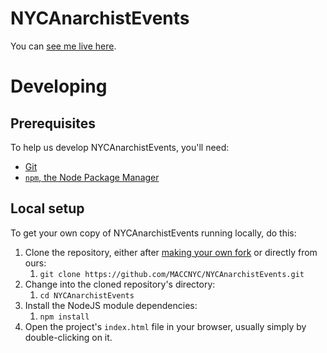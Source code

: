 # NYCAnarchistEvents

You can [see me live here](http://anarchism.nyc).

# Developing

## Prerequisites

To help us develop NYCAnarchistEvents, you'll need:

* [Git](https://git-scm.com/)
* [`npm`, the Node Package Manager](https://www.npmjs.com/)

## Local setup

To get your own copy of NYCAnarchistEvents running locally, do this:

1. Clone the repository, either after [making your own fork](https://github.com/MACCNYC/NYCAnarchistEvents/fork) or directly from ours:
    1. `git clone https://github.com/MACCNYC/NYCAnarchistEvents.git`
1. Change into the cloned repository's directory:
    1. `cd NYCAnarchistEvents`
1. Install the NodeJS module dependencies:
    1. `npm install`
1. Open the project's `index.html` file in your browser, usually simply by double-clicking on it.
